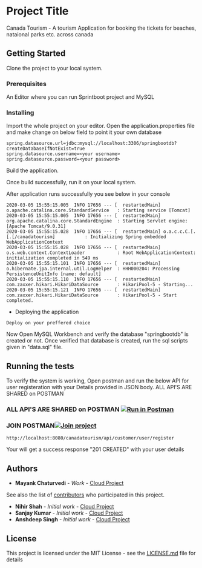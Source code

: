 # Project Title

Canada Tourism - A tourism Application for booking the tickets for beaches, nataional parks etc. across canada

## Getting Started

Clone the project to your local system.

### Prerequisites

An Editor where you can run Sprintboot project and MySQL

### Installing

Import the whole project on your editor.
Open the application.properties file and make change on below field to point it your own database

```
spring.datasource.url=jdbc:mysql://localhost:3306/springbootdb?createDatabaseIfNotExist=true
spring.datasource.username=<your username>
spring.datasource.password=<your password>

```

Build the application.

Once build successfully, run it on your local system. 

After application runs successfully you see below in your console

```
2020-03-05 15:55:15.005  INFO 17656 --- [  restartedMain] o.apache.catalina.core.StandardService   : Starting service [Tomcat]
2020-03-05 15:55:15.005  INFO 17656 --- [  restartedMain] org.apache.catalina.core.StandardEngine  : Starting Servlet engine: [Apache Tomcat/9.0.31]
2020-03-05 15:55:15.028  INFO 17656 --- [  restartedMain] o.a.c.c.C.[.[.[/canadatourism]           : Initializing Spring embedded WebApplicationContext
2020-03-05 15:55:15.028  INFO 17656 --- [  restartedMain] o.s.web.context.ContextLoader            : Root WebApplicationContext: initialization completed in 549 ms
2020-03-05 15:55:15.101  INFO 17656 --- [  restartedMain] o.hibernate.jpa.internal.util.LogHelper  : HHH000204: Processing PersistenceUnitInfo [name: default]
2020-03-05 15:55:15.110  INFO 17656 --- [  restartedMain] com.zaxxer.hikari.HikariDataSource       : HikariPool-5 - Starting...
2020-03-05 15:55:15.121  INFO 17656 --- [  restartedMain] com.zaxxer.hikari.HikariDataSource       : HikariPool-5 - Start completed.
```

- Deploying the application

```
Deploy on your preffered choice
```


Now Open MySQL Workbench and verify the database "springbootdb" is created or not.
Once verified that database is created, run the sql scripts given in "data.sql" file.


## Running the tests

To verify the system is working, Open postman and run the below API for user registeration with your Details provided in JSON body.
ALL API'S ARE SHARED on POSTMAN 

### ALL API'S ARE SHARED on POSTMAN [![Run in Postman](https://run.pstmn.io/button.svg)](https://app.getpostman.com/run-collection/7ea30c0621b7756e8608)
### JOIN POSTMAN[![Join project](https://run.pstmn.io/button.svg)](https://app.getpostman.com/join-team?invite_code=31fd3f45f9ef5ef0a8093574dae30576&ws=1ea50b19-3661-47e0-b1e2-194833c7c220)

```
http://localhost:8080/canadatourism/api/customer/user/register
```

Your will get a success response "201 CREATED" with your user details



## Authors

* **Mayank Chaturvedi** - *Work* - [Cloud Project](https://git.cs.dal.ca/mayank/cloud-project)


See also the list of [contributors](https://github.com/your/project/contributors) who participated in this project.
* **Nihir Shah** - *Initial work* - [Cloud Project](https://git.cs.dal.ca/npshah/cloud-project)
* **Sanjay Kumar** - *Initial work* - [Cloud Project](https://git.cs.dal.ca/npshah/cloud-project)
* **Anshdeep Singh** - *Initial work* - [Cloud Project](https://git.cs.dal.ca/mayank/cloud-project)

## License

This project is licensed under the MIT License - see the [LICENSE.md](LICENSE.md) file for details


